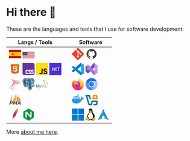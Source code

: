 # Hi there 👋

These are the languages and tools that I use for software development:

| Langs / Tools                                                                                                                                                                                                                                                                                  |   | Software                                                                                                                                          |
|------------------------------------------------------------------------------------------------------------------------------------------------------------------------------------------------------------------------------------------------------------------------------------------------|---|---------------------------------------------------------------------------------------------------------------------------------------------------|
| [![España](./img/es.webp)](https://es.wikipedia.org/wiki/Espa%C3%B1a) [![UK](./img/us.webp)](https://en.wikipedia.org/wiki/United_States)                                                                                                                                                      |   | [![Git](./img/git.webp)](https://git-scm.com/) [![GitHub](./img/github.webp)](https://github.com/)                                                |
| [![HTML](./img/html.webp)](https://html.spec.whatwg.org/) [![CSS](./img/css.webp)](https://www.w3.org/Style/CSS/) [![JavaScript](./img/javascript.webp)](https://developer.mozilla.org/en-US/docs/Web/JavaScript) [![.NET](./img/dotnet.webp)](https://dotnet.microsoft.com/en-us/apps/aspnet) |   | [![VS Code](./img/vscode.webp)](https://code.visualstudio.com/) [![Visual Studio](./img/visual-studio.webp)](https://visualstudio.microsoft.com/) |
| [![SQLS](./img/sql-server.webp)](https://www.microsoft.com/en-us/sql-server/) [![PostgreSQL](./img/postgressql.webp)](https://www.postgresql.org/) [![MySQL](./img/mysql.webp)](https://www.mysql.com/)                                                                                        |   | [![Firefox](./img/firefox.webp)](https://www.mozilla.org/en-US/firefox/) [![Chromium](./img/chromium.webp)](https://www.chromium.org/Home/)       |
| [![phpMyAdmin](./img/phpmyadmin.webp)](https://www.phpmyadmin.net/)                                                                                                                                                                                                                            |   | [![Docker](./img/docker.webp)](https://www.docker.com/) [![VirtualBox](./img/virtualbox.webp)](https://www.virtualbox.org/)                       |                                                                                                                                                   |
| [![Apache](./img/apache.webp)](https://httpd.apache.org/) [![Nginx](./img/nginx.webp)](https://nginx.org/)                                                                                                                                                                                     |   | [![Windows](./img/windows.webp)](https://www.microsoft.com/en-us/windows) [![Linux](./img/linux.webp)](https://www.linux.org/) [![ArchLinux](./img/archlinux.webp)](https://www.archlinux.org/) |                                                                                                                                                   |


More [about me here](https://david7ce.github.io/about).

<!--
| **Languages**   | Names                                                                                                                                                                                                                                                                                                                                                                                |   |  **Software Dev Kit** | Names                                                                                                                                                                                                                                                                                                                                    |
| :-------------: | :----------------------------------------------------------------------------------------------------------------------------------------------------------------------------------------------------------------------------------------------------------------------------------------------------------------------------------------------------------------------------------- | - |  :------------------: | :--------------------------------------------------------------------------------------------------------------------------------------------------------------------------------------------------------------------------------------------------------------------------------------------------------------------------------------- |
| **Human**       | ![Spanish Badge](https://img.shields.io/badge/Español-es-red) ![English Badge](https://img.shields.io/badge/English-us-blue)                                                                                                                                                                                                                                                                                                                                              |   | **Operating System**  | ![Windows Badge](https://img.shields.io/badge/-Windows-0078D6?style=flat&logo=windows&logoColor=white) ![Arch Linux Badge](https://img.shields.io/badge/-Arch%20Linux-1793D1?style=flat&logo=arch-linux&logoColor=white) ![Debian](https://img.shields.io/badge/-Debian-A81D33?style=flat&logo=debian&logoColor=white)                   | 
| **Markup**      | ![HTML Badge](https://img.shields.io/badge/-HTML5-E34F26?style=flat&logo=HTML5&logoColor=white) ![Markdown Badge](https://img.shields.io/badge/-MD-000000?style=flat&logo=Markdown&logoColor=white) ![XML Badge](https://img.shields.io/badge/-XML-00599C?style=flat&logo=XML&logoColor=white)                                                                                                                                                                            |   |  **Code editor**      | ![Obsidian Badge](https://img.shields.io/badge/-Obsidian-0D1321?style=flat&logo=obsidian&logoColor=white) ![Visual Studio Badge](https://img.shields.io/badge/-Visual%20Studio-5C2D91?style=flat&logo=visual-studio) ![VS Code Badge](https://img.shields.io/badge/-VS%20Code-007ACC?style=flat&logo=visual-studio-code&logoColor=white) |
| **Programming** | ![Bash![C# Badge](https://img.shields.io/badge/-C%23-239120?style=flat&logo=C%20Sharp&logoColor=white) Badge](https://img.shields.io/badge/-Bash-444444?style=flat&logo=GNU%20Bash) ![C# Badge](https://img.shields.io/badge/-C%23-239120?style=flat&logo=C%20Sharp&logoColor=white) ![JS Badge](https://img.shields.io/badge/-JS-F7DF1E?style=flat&logo=JavaScript&logoColor=black) ![PHP](https://img.shields.io/badge/-PHP-777BB4?style=flat&logo=php&logoColor=white) |   |  **Sync**             | ![Git Badge](https://img.shields.io/badge/-Git-F05032?style=flat&logo=git&logoColor=white) ![Rsync Badge](https://img.shields.io/badge/-Rsync-3D8CFF?style=flat&logo=rsync&logoColor=white) ![Syncthing Badge](https://img.shields.io/badge/-Syncthing-2D3134?style=flat&logo=syncthing&logoColor=white)                                 |
| **Styling**     | ![CSS Badge](https://img.shields.io/badge/-CSS-1572B6?style=flat&logo=CSS3&logoColor=white)                                                                                                                                                                                                                                                                                                                                                                               |   |  **Virtualization**   | [![Docker](https://img.shields.io/badge/-Docker-2496ED?style=flat&logo=docker&logoColor=white)](https://www.docker.com)  ![QEMU Badge](https://img.shields.io/badge/-QEMU+virt-FF6600?style=flat&logo=qemu&logoColor=white)  ![VirtualBox Badge](https://img.shields.io/badge/-VirtualBox-183A61?style=flat&logo=virtualbox)             |
| **SQL**         | ![MySQL Badge](https://img.shields.io/badge/-MySQL-4479A1?style=flat&logo=MySQL&logoColor=white) ![PostgreSQL Badge](https://img.shields.io/badge/-PostgreSQL-336791?style=flat&logo=PostgreSQL&logoColor=white) ![T-SQL Badge](https://img.shields.io/badge/-T--SQL-CC2927?style=flat&logo=Microsoft%20SQL%20Server&logoColor=white)                                                                                                                                     |   |  **Web browser**      | ![Chromium Badge](https://img.shields.io/badge/-Chromium-4E8FFB?style=flat&logo=Google%20Chrome&logoColor=white) ![Firefox Badge](https://img.shields.io/badge/-Firefox-FF7139?style=flat&logo=Firefox&logoColor=white)                                                                                                                  |
| **Web lib**     | ![Astro JS Badge](https://img.shields.io/badge/-Astro%20JS-0c2445?style=flat&logo=astro) ![Hugo Badge](https://img.shields.io/badge/-Hugo-FF4088?style=flat&logo=hugo) ![Laravel Badge](https://img.shields.io/badge/-Laravel-FF2D20?style=flat&logo=laravel&logoColor=white)                                                                                                                                                                                             |   |  **Web server**       | ![Apache Badge](https://img.shields.io/badge/-Apache-D22128?style=flat&logo=apache&logoColor=white) ![Nginx Badge](https://img.shields.io/badge/-Nginx-009639?style=flat&logo=nginx&logoColor=white) ![XAMPP Badge](https://img.shields.io/badge/-XAMPP-F37623?style=flat&logo=xampp&logoColor=white)                                    |
-->

<!--
> [!NOTE]
> Every software produce a change on the hardware and viceversa.
-->

<!--
![Bootstrap Badge](https://img.shields.io/badge/-Bootstrap-563D7C?style=flat&logo=bootstrap&logoColor=white)
![FreeFileSync Badge](https://img.shields.io/badge/-FreeFileSync-0098FE?style=flat&logo=freefilesync&logoColor=white)
![Neovim Badge](https://img.shields.io/badge/-Neovim-57A143?style=flat&logo=neovim&logoColor=white)
![Python Badge](https://img.shields.io/badge/-Python-3776AB?style=flat&logo=Python&logoColor=white)
![Virt-Manager Badge](https://img.shields.io/badge/-Virt-Manager-4EAA25?style=flat&logo=virt-manager)
-->
